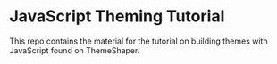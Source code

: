 JavaScript Theming Tutorial
===========================

This repo contains the material for the tutorial on building themes with JavaScript found on ThemeShaper.
